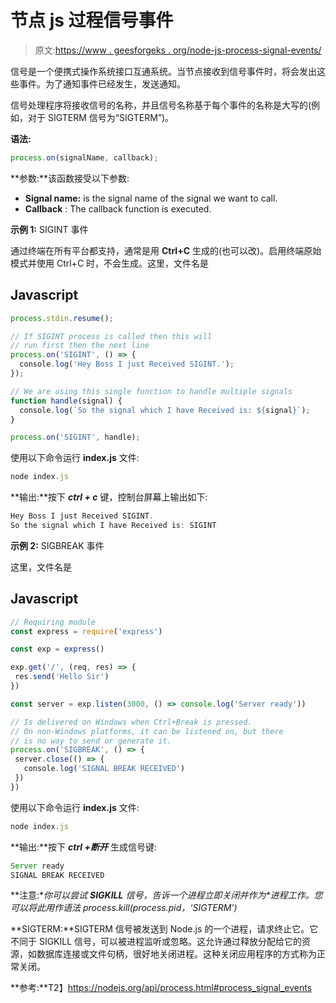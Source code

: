 # 节点 js 过程信号事件

> 原文:[https://www . geesforgeks . org/node-js-process-signal-events/](https://www.geeksforgeeks.org/node-js-process-signal-events/)

信号是一个便携式操作系统接口互通系统。当节点接收到信号事件时，将会发出这些事件。为了通知事件已经发生，发送通知。

信号处理程序将接收信号的名称，并且信号名称基于每个事件的名称是大写的(例如，对于 SIGTERM 信号为“SIGTERM”)。

**语法:**

```js
process.on(signalName, callback);
```

**参数:**该函数接受以下参数:

*   **Signal name:** is the signal name of the signal we want to call.
*   **Callback** : The callback function is executed.

**示例 1:** SIGINT 事件

通过终端在所有平台都支持，通常是用 **Ctrl+C** 生成的(也可以改)。启用终端原始模式并使用 Ctrl+C 时，不会生成。这里，文件名是

## Javascript

```js
process.stdin.resume();

// If SIGINT process is called then this will
// run first then the next line
process.on('SIGINT', () => {
  console.log('Hey Boss I just Received SIGINT.');
});

// We are using this single function to handle multiple signals
function handle(signal) {
  console.log(`So the signal which I have Received is: ${signal}`);
}

process.on('SIGINT', handle);
```

使用以下命令运行 **index.js** 文件:

```js
node index.js
```

**输出:**按下 ***ctrl + c*** 键，控制台屏幕上输出如下:

```js
Hey Boss I just Received SIGINT.
So the signal which I have Received is: SIGINT
```

**示例 2:** SIGBREAK 事件

这里，文件名是

## Javascript

```js
// Requiring module
const express = require('express')

const exp = express()

exp.get('/', (req, res) => {
 res.send('Hello Sir')
})

const server = exp.listen(3000, () => console.log('Server ready'))

// Is delivered on Windows when Ctrl+Break is pressed.
// On non-Windows platforms, it can be listened on, but there
// is no way to send or generate it.
process.on('SIGBREAK', () => {
 server.close(() => {
   console.log('SIGNAL BREAK RECEIVED')
 })
})
```

使用以下命令运行 **index.js** 文件:

```js
node index.js
```

**输出:**按下 ***ctrl +断开*** 生成信号键:

```js
Server ready
SIGNAL BREAK RECEIVED
```

**注意:**你可以尝试 **SIGKILL** 信号，告诉一个进程立即关闭并作为*进程工作。您可以将此用作语法 *process.kill(process.pid，‘SIGTERM’)**

**SIGTERM:**SIGTERM 信号被发送到 Node.js 的一个进程，请求终止它。它不同于 SIGKILL 信号，可以被进程监听或忽略。这允许通过释放分配给它的资源，如数据库连接或文件句柄，很好地关闭进程。这种关闭应用程序的方式称为正常关闭。

**参考:**T2】https://nodejs.org/api/process.html#process_signal_events